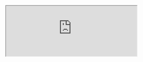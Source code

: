 <iframe allowFullscreen height="160px" width="410px"  src="https://kevindemeijer.github.io/KevindeMeijer/contact/"> 